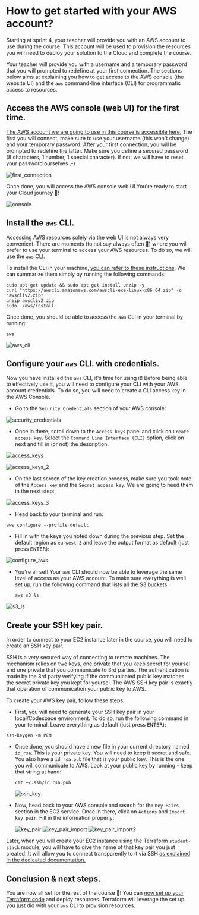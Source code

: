 # How to get started with your AWS account?

Starting at sprint 4, your teacher will provide you with an AWS account to use during the course. This 
account will be used to provision the resources you will need to deploy your solution to the Cloud and
complete the course. 

Your teacher will provide you with a username and a temporary password that you will prompted to redefine 
at your first connection. The sections below aims at explaining you how to get access to the AWS console
(the website UI) and the `aws` command-line interface (CLI) for programmatic access to resources.

## Access the AWS console (web UI) for the first time. 

[The AWS account we are going to use in this course is accessible here.](https://516454187396.signin.aws.amazon.com/console)
The first you will connect, make sure to use your username (this won't change) and your temporary password.
After your first connection, you will be prompted to redefine the latter. Make sure you define a secured
password (8 characters, 1 number, 1 special character). If not, we will have to reset your password ourselves ;-)

![first_connection](img/first_connection.png)

Once done, you will access the AWS console web UI.You're ready to start your Cloud journey 🚀!

![console](img/aws_console.png)

## Install the `aws` CLI.

Accessing AWS resources solely via the web UI is not always very convenient. There are moments (to not 
say ~~always~~ often 😬) where you will prefer to use your terminal to access your AWS resources. To do
so, we will use the `aws` CLI.

To install the CLI in your machine, [you can refer to these instructions](https://docs.aws.amazon.com/cli/latest/userguide/getting-started-install.html). 
We can summarize them simply by running the following commands:
```
sudo apt-get update && sudo apt-get install unzip -y
curl "https://awscli.amazonaws.com/awscli-exe-linux-x86_64.zip" -o "awscliv2.zip"
unzip awscliv2.zip
sudo ./aws/install
```

Once done, you should be able to access the `aws` CLI in your terminal by running:
```
aws
```

![aws_cli](./img/aws_cli.png)

## Configure your `aws` CLI. with credentials. 

Now you have installed the `aws` CLI, it's time for using it! Before being able to effectively use it,
you will need to configure your CLI with your AWS account credentials. To do so, you will need to create
a CLI access key in the AWS Console.

* Go to the `Security Credentials` section of your AWS console:

![security_credentials](./img/security_credentials_menu.png)

* Once in there, scroll down to the `Access keys` panel and click on `Create access key`. Select the 
`Command Line Interface (CLI)` option, click on next and fill in (or not) the description:

![access_keys](./img/access_keys.png)

![access_keys_2](./img/access_keys_2.png)

* On the last screen of the key creation process, make sure you took note of the `Access key` and the
`Secret access key`. We are going to need them in the next step:

![access_keys_3](./img/access_keys_3.png)

* Head back to your terminal and run:
```
aws configure --profile default
```

* Fill in with the keys you noted down during the previous step. Set the default region as `eu-west-3` 
  and leave the output format as default (just press <kbd>ENTER</kbd>):

![configure_aws](./img/aws_configure.png)

* You're all set! Your `aws` CLI should now be able to leverage the same level of access as your AWS account.
  To make sure everything is well set up, run the following command that lists all the S3 buckets:
  ```
  aws s3 ls
  ```

![s3_ls](./img/aws_s3_ls.png)

## Create your SSH key pair.

In order to connect to your EC2 instance later in the course, you will need to create an SSH key pair. 

SSH is a very secured way of connecting to remote machines. The mechanism relies on two keys, one private
that you keep secret for yoursel and one private that you communicate to 3rd parties. The authentication
is made by the 3rd party verifying if the communicated public key matches the secret private key you 
kept for yoursel. The AWS SSH key pair is exactly that operation of communication your public key to AWS.

To create your AWS key pair, follow these steps:

* First, you will need to generate your SSH key pair in your local/Codespace environment. To do so, 
run the following command in your terminal. Leave everything as default (just press <kbd>ENTER</kbd>):
```
ssh-keygen -m PEM
```

* Once done, you should have a new file in your current directory named `id_rsa`. This is your private key.
  You will need to keep it secret and safe. You also have a `id_rsa.pub` file that is your public key.
  This is the one you will communicate to AWS. Look at your public key by running - keep that string at hand:
  ```
  cat ~/.ssh/id_rsa.pub
  ```

  ![ssh_key](./img/ssh_keygen.png)

* Now, head back to your AWS console and search for the `Key Pairs` section in the EC2 service.
  Once in there, click on `Actions` and `Import key pair`. Fill in the information properly:

  ![key_pair](./img/key_pair.png)
  ![key_pair_import](./img/create_key_pair.png)
  ![key_pair_import2](./img/import_keypair.png)

Later, when you will create your EC2 instance using the Terraform `student-stack` module, you will 
have to give the name of that key pair you just created. It will allow you to connect transparently
to it via SSH [as explained in the dedicated documentation.](run_your_app.md)

## Conclusion & next steps.

You are now all set for the rest of the course 🎉! You can [now set up your Terraform code](terraform_get_started.md) 
and deploy resources. Terraform will leverage the set up you just did with your `aws` CLI to provision resources.
